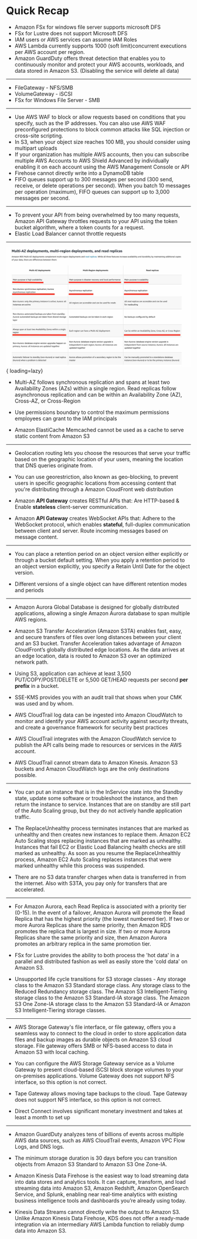 # Quick Recap

- Amazon FSx for windows file server supports microsoft DFS
- FSx for Lustre does not support Microsoft DFS
-  IAM users or AWS services can assume IAM Roles
- AWS Lambda currently supports 1000 (soft limit)concurrent executions per AWS account per region.
- Amazon GuardDuty offers threat detection that enables you to continuously monitor and protect your AWS accounts, workloads, and data stored in Amazon S3. (Disabling the service will delete all data)
---
- FileGateway - NFS/SMB
- VolumeGateway - iSCSI
- FSx for Windows File Server - SMB
---
- Use AWS WAF to block or allow requests based on conditions that you specify, such as the IP addresses. You can also use AWS WAF preconfigured protections to block common attacks like SQL injection or cross-site scripting.
- In S3, when your object size reaches 100 MB, you should consider using multipart uploads
- If your organization has multiple AWS accounts, then you can subscribe multiple AWS Accounts to AWS Shield Advanced by individually enabling it on each account using the AWS Management Console or API
- Firehose cannot directly write into a DynamoDB table
- FIFO queues support up to 300 messages per second (300 send, receive, or delete operations per second). When you batch 10 messages per operation (maximum), FIFO queues can support up to 3,000 messages per second.
---
- To prevent your API from being overwhelmed by too many requests, Amazon API Gateway throttles requests to your API using the token bucket algorithm, where a token counts for a request.
- Elastic Load Balancer cannot throttle requests

---

![DataBase Deployments](../assets/database-deployments.jpg){ loading=lazy}

- Multi-AZ follows synchronous replication and spans at least two Availability Zones (AZs) within a single region. Read replicas follow asynchronous replication and can be within an Availability Zone (AZ), Cross-AZ, or Cross-Region

- Use permissions boundary to control the maximum permissions employees can grant to the IAM principals
- Amazon ElastiCache Memcached cannot be used as a cache to serve static content from Amazon S3

---

- Geolocation routing lets you choose the resources that serve your traffic based on the geographic location of your users, meaning the location that DNS queries originate from.

- You can use georestriction, also known as geo-blocking, to prevent users in specific geographic locations from accessing content that you're distributing through a Amazon CloudFront web distribution

- Amazon **API Gateway** creates RESTful APIs that: Are HTTP-based & Enable **stateless** client-server communication.

- Amazon **API Gateway** creates WebSocket APIs that: Adhere to the WebSocket protocol, which enables **stateful**, full-duplex communication between client and server. Route incoming messages based on message content.

---

- You can place a retention period on an object version either explicitly or through a bucket default setting. When you apply a retention period to an object version explicitly, you specify a Retain Until Date for the object version.

- Different versions of a single object can have different retention modes and periods

---
- Amazon Aurora Global Database is designed for globally distributed applications, allowing a single Amazon Aurora database to span multiple AWS regions.

- Amazon S3 Transfer Acceleration (Amazon S3TA) enables fast, easy, and secure transfers of files over long distances between your client and an S3 bucket. Transfer Acceleration takes advantage of Amazon CloudFront’s globally distributed edge locations. As the data arrives at an edge location, data is routed to Amazon S3 over an optimized network path.

- Using S3, application can achieve at least 3,500 PUT/COPY/POST/DELETE or 5,500 GET/HEAD requests per second **per prefix** in a bucket.

-  SSE-KMS provides you with an audit trail that shows when your CMK was used and by whom.

- AWS CloudTrail log data can be ingested into Amazon CloudWatch to monitor and identify your AWS account activity against security threats, and create a governance framework for security best practices

- AWS CloudTrail integrates with the Amazon CloudWatch service to publish the API calls being made to resources or services in the AWS account.

-  AWS CloudTrail cannot stream data to Amazon Kinesis. Amazon S3 buckets and Amazon CloudWatch logs are the only destinations possible.

---

- You can put an instance that is in the InService state into the Standby state, update some software or troubleshoot the instance, and then return the instance to service. Instances that are on standby are still part of the Auto Scaling group, but they do not actively handle application traffic.

- The ReplaceUnhealthy process terminates instances that are marked as unhealthy and then creates new instances to replace them. Amazon EC2 Auto Scaling stops replacing instances that are marked as unhealthy. Instances that fail EC2 or Elastic Load Balancing health checks are still marked as unhealthy. As soon as you resume the ReplaceUnhealthly process, Amazon EC2 Auto Scaling replaces instances that were marked unhealthy while this process was suspended.

- There are no S3 data transfer charges when data is transferred in from the internet. Also with S3TA, you pay only for transfers that are accelerated.

---

- For Amazon Aurora, each Read Replica is associated with a priority tier (0-15). In the event of a failover, Amazon Aurora will promote the Read Replica that has the highest priority (the lowest numbered tier). If two or more Aurora Replicas share the same priority, then Amazon RDS promotes the replica that is largest in size. If two or more Aurora Replicas share the same priority and size, then Amazon Aurora promotes an arbitrary replica in the same promotion tier.

- FSx for Lustre provides the ability to both process the 'hot data' in a parallel and distributed fashion as well as easily store the 'cold data' on Amazon S3.

- Unsupported life cycle transitions for S3 storage classes - Any storage class to the Amazon S3 Standard storage class. Any storage class to the Reduced Redundancy storage class. The Amazon S3 Intelligent-Tiering storage class to the Amazon S3 Standard-IA storage class. The Amazon S3 One Zone-IA storage class to the Amazon S3 Standard-IA or Amazon S3 Intelligent-Tiering storage classes.

---

- AWS Storage Gateway's file interface, or file gateway, offers you a seamless way to connect to the cloud in order to store application data files and backup images as durable objects on Amazon S3 cloud storage. File gateway offers SMB or NFS-based access to data in Amazon S3 with local caching.

- You can configure the AWS Storage Gateway service as a Volume Gateway to present cloud-based iSCSI block storage volumes to your on-premises applications. Volume Gateway does not support NFS interface, so this option is not correct.

- Tape Gateway allows moving tape backups to the cloud. Tape Gateway does not support NFS interface, so this option is not correct.

- Direct Connect involves significant monetary investment and takes at least a month to set up

---

- Amazon GuardDuty analyzes tens of billions of events across multiple AWS data sources, such as AWS CloudTrail events, Amazon VPC Flow Logs, and DNS logs.

- The minimum storage duration is 30 days before you can transition objects from Amazon S3 Standard to Amazon S3 One Zone-IA.

- Amazon Kinesis Data Firehose is the easiest way to load streaming data into data stores and analytics tools. It can capture, transform, and load streaming data into Amazon S3, Amazon Redshift, Amazon OpenSearch Service, and Splunk, enabling near real-time analytics with existing business intelligence tools and dashboards you’re already using today.

- Kinesis Data Streams cannot directly write the output to Amazon S3. Unlike Amazon Kinesis Data Firehose, KDS does not offer a ready-made integration via an intermediary AWS Lambda function to reliably dump data into Amazon S3.